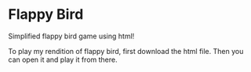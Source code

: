 # Flappy Bird
Simplified flappy bird game using html!

To play my rendition of flappy bird, first download the html file. Then you can open it and play it from there.
